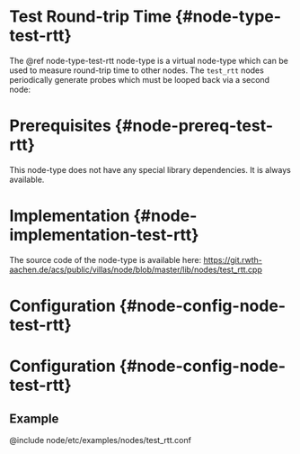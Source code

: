 # Test Round-trip Time {#node-type-test-rtt}

The @ref node-type-test-rtt node-type is a virtual node-type which can be used to measure round-trip time to other nodes.
The `test_rtt` nodes periodically generate probes which must be looped back via a second node:

# Prerequisites {#node-prereq-test-rtt}

This node-type does not have any special library dependencies. It is always available.

# Implementation {#node-implementation-test-rtt}

The source code of the node-type is available here:
https://git.rwth-aachen.de/acs/public/villas/node/blob/master/lib/nodes/test_rtt.cpp

# Configuration {#node-config-node-test-rtt}


# Configuration {#node-config-node-test-rtt}

## Example

@include node/etc/examples/nodes/test_rtt.conf

